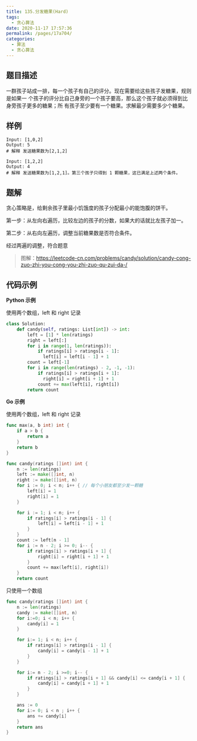 ```yaml
---
title: 135.分发糖果(Hard)
tags: 
  - 贪心算法
date: 2020-11-17 17:57:36
permalink: /pages/17a704/
categories: 
  - 算法
  - 贪心算法
---
```


## 题目描述

一群孩子站成一排，每一个孩子有自己的评分。现在需要给这些孩子发糖果，规则是如果一 个孩子的评分比自己身旁的一个孩子要高，那么这个孩子就必须得到比身旁孩子更多的糖果；所 有孩子至少要有一个糖果。求解最少需要多少个糖果。

## 样例

```
Input: [1,0,2]
Output: 5
# 解释 发送糖果数为[2,1,2]

Input: [1,2,2]
Output: 4
# 解释 发送糖果数为[1,2,1]。第三个孩子只得到 1 颗糖果，这已满足上述两个条件。
```

## 题解

贪心策略是，给剩余孩子里最小饥饿度的孩子分配最小的能饱腹的饼干。

第一步：从左向右遍历，比较左边的孩子的分数，如果大的话就比左孩子加一。

第二步：从右向左遍历，调整当前糖果数是否符合条件。

经过两遍的调整，符合题意

> 图解：https://leetcode-cn.com/problems/candy/solution/candy-cong-zuo-zhi-you-cong-you-zhi-zuo-qu-zui-da-/

## 代码示例

**Python 示例**

使用两个数组，left 和 right 记录

```python
class Solution:
    def candy(self, ratings: List[int]) -> int:
        left = [1] * len(ratings)
        right = left[:]
        for i in range(1, len(ratings)):
            if ratings[i] > ratings[i - 1]: 
              left[i] = left[i - 1] + 1
        count = left[-1]
        for i in range(len(ratings) - 2, -1, -1):
            if ratings[i] > ratings[i + 1]: 
              right[i] = right[i + 1] + 1
            count += max(left[i], right[i])
        return count
```

**Go 示例**

使用两个数组，left 和 right 记录

```go
func max(a, b int) int {
    if a > b {
        return a
    }
    return b
}

func candy(ratings []int) int {
    n := len(ratings)
    left := make([]int, n)
    right := make([]int, n)
    for i := 0; i < n; i++ { // 每个小朋友都至少发一颗糖
        left[i] = 1
        right[i] = 1
    }

    for i := 1; i < n; i++ {
        if ratings[i] > ratings[i - 1] { 
            left[i] = left[i - 1] + 1
        }
    }
    count := left[n - 1]
    for i := n - 2; i >= 0; i-- {
        if ratings[i] > ratings[i + 1] {
            right[i] = right[i + 1] + 1
        }
        count += max(left[i], right[i])
    }
    return count
```

只使用一个数组

```go
func candy(ratings []int) int {
    n := len(ratings)
    candy := make([]int, n)
    for i:=0; i < n; i++ {
        candy[i] = 1
    }

    for i:= 1; i < n; i++ {
        if ratings[i] > ratings[i - 1] {
            candy[i] = candy[i - 1] + 1
        }
    }

    for i:= n - 2; i >=0; i-- {
        if ratings[i] > ratings[i + 1] && candy[i] <= candy[i + 1] {
            candy[i] = candy[i + 1] + 1
        }
    }

    ans := 0
    for i:= 0; i < n ; i++ {
        ans += candy[i]
    }
    return ans 
}
```

